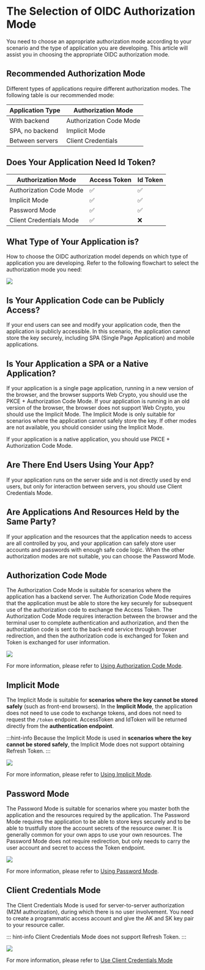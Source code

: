 # The Selection of OIDC Authorization Mode

You need to choose an appropriate authorization mode according to your scenario and the type of application you are developing. This article will assist you in choosing the appropriate OIDC authorization mode.

## Recommended Authorization Mode

Different types of applications require different authorization modes. The following table is our recommended mode:

| Application Type    | Authorization Mode           |
| ----------- | ------------------ |
| With backend  | Authorization Code Mode         |
| SPA, no backend | Implicit Mode        |
| Between servers  | Client Credentials |


## Does Your Application Need Id Token?

| Authorization Mode                | Access Token | Id Token |
| ----------------------- | ------------ | -------- |
| Authorization Code Mode              | ✅           | ✅       |
| Implicit Mode               | ✅           | ✅       |
| Password Mode                | ✅           | ✅       |
| Client Credentials Mode | ✅           | ❌       |

## What Type of Your Application is?

How to choose the OIDC authorization model depends on which type of application you are developing. Refer to the following flowchart to select the authorization mode you need:

![](~@imagesZhCn/concepts/oidc/choose-flow.png)

## Is Your Application Code can be Publicly Access?

If your end users can see and modify your application code, then the application is publicly accessible. In this scenario, the application cannot store the key securely, including SPA (Single Page Application) and mobile applications. 

## Is Your Application a SPA or a Native Application?

If your application is a single page application, running in a new version of the browser, and the browser supports Web Crypto, you should use the PKCE + Authorization Code Mode. If your application is running in an old version of the browser, the browser does not support Web Crypto, you should use the Implicit Mode. The Implicit Mode is only suitable for scenarios where the application cannot safely store the key. If other modes are not available, you should consider using the Implicit Mode.

If your application is a native application, you should use PKCE + Authorization Code Mode.

## Are There End Users Using Your App?

If your application runs on the server side and is not directly used by end users, but only for interaction between servers, you should use Client Credentials Mode.

## Are Applications And Resources Held by the Same Party?

If your application and the resources that the application needs to access are all controlled by you, and your application can safely store user accounts and passwords with enough safe code logic. When the other authorization modes are not suitable, you can choose the Password Mode.

## Authorization Code Mode

The Authorization Code Mode is suitable for scenarios where the application has a backend server. The Authorization Code Mode requires that the application must be able to store the key securely for subsequent use of the authorization code to exchange the Access Token. The Authorization Code Mode requires interaction between the browser and the terminal user to complete authentication and authorization, and then the authorization code is sent to the back-end service through browser redirection, and then the authorization code is exchanged for Token and Token is exchanged for user information.

![](~@imagesZhCn/guides/federation/oidc/authorization-code-flow.png)

For more information, please refer to [Using Authorization Code Mode](/federation/oidc/authorization-code/).

## Implicit Mode

The Implicit Mode is suitable for **scenarios where the key cannot be stored safely** (such as front-end browsers). In the **Implicit Mode**, the application does not need to use code to exchange tokens, and does not need to request the `/token` endpoint. AccessToken and IdToken will be returned directly from the **authentication endpoint**.

:::hint-info
Because the Implicit Mode is used in **scenarios where the key cannot be stored safely**, the Implicit Mode does not support obtaining Refresh Token.
:::

![](~@imagesZhCn/guides/federation/oidc/implicit-flow.png)

For more information, please refer to [Using Implicit Mode](/federation/oidc/implicit).

## Password Mode

The Password Mode is suitable for scenarios where you master both the application and the resources required by the application. The Password Mode requires the application to be able to store keys securely and to be able to trustfully store the account secrets of the resource owner. It is generally common for your own apps to use your own resources. The Password Mode does not require redirection, but only needs to carry the user account and secret to access the Token endpoint.

![](~@imagesZhCn/guides/federation/oidc/password-flow.png)

For more information, please refer to [Using Password Mode](/federation/oidc/password/).

## Client Credentials Mode

The Client Credentials Mode is used for server-to-server authorization (M2M authorization), during which there is no user involvement. You need to create a programmatic access account and give the AK and SK key pair to your resource caller.

::: hint-info
Client Credentials Mode does not support Refresh Token.
:::

![](~@imagesZhCn/guides/federation/oidc/client-credentials-flow.png)

For more information, please refer to [Use Client Credentials Mode](/federation/oidc/client-credentials/)
